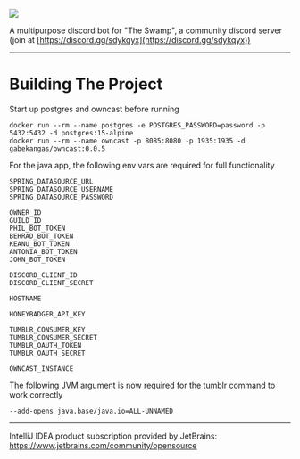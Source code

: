 ![](https://img.shields.io/discord/740999022340341791)

A multipurpose discord bot for "The Swamp", a community discord server (join at [https://discord.gg/sdykqyx](https://discord.gg/sdykqyx))

---

# Building The Project

Start up postgres and owncast before running

```
docker run --rm --name postgres -e POSTGRES_PASSWORD=password -p 5432:5432 -d postgres:15-alpine
docker run --rm --name owncast -p 8085:8080 -p 1935:1935 -d gabekangas/owncast:0.0.5
```

For the java app, the following env vars are required for full functionality
```
SPRING_DATASOURCE_URL
SPRING_DATASOURCE_USERNAME
SPRING_DATASOURCE_PASSWORD

OWNER_ID
GUILD_ID
PHIL_BOT_TOKEN
BEHRAD_BOT_TOKEN
KEANU_BOT_TOKEN
ANTONIA_BOT_TOKEN
JOHN_BOT_TOKEN

DISCORD_CLIENT_ID
DISCORD_CLIENT_SECRET

HOSTNAME

HONEYBADGER_API_KEY

TUMBLR_CONSUMER_KEY
TUMBLR_CONSUMER_SECRET
TUMBLR_OAUTH_TOKEN
TUMBLR_OAUTH_SECRET

OWNCAST_INSTANCE
```

The following JVM argument is now required for the tumblr command to work correctly
```
--add-opens java.base/java.io=ALL-UNNAMED
```

---

IntelliJ IDEA product subscription provided by JetBrains: https://www.jetbrains.com/community/opensource
